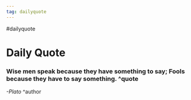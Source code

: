 ```yaml
---
tag: dailyquote
---
```


#dailyquote

# Daily Quote

### Wise men speak because they have something to say; Fools because they have to say something. ^quote
*-Plato* ^author
